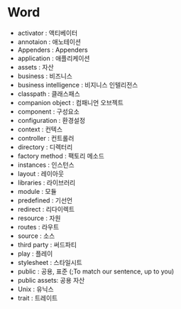 # Word 

- activator : 액티베이터
- annotaion : 애노테이션
- Appenders : Appenders
- application : 애플리케이션
- assets : 자산
- business : 비즈니스
- business intelligence : 비지니스 인텔리전스
- classpath : 클래스패스
- companion object : 컴패니언 오브젝트 
- component : 구성요소
- configuration : 환경설정
- context : 컨텍스
- controller : 컨트롤러
- directory : 디렉터리
- factory method : 팩토리 메소드
- instances : 인스턴스
- layout : 레이아웃
- libraries : 라이브러리
- module : 모듈
- predefined : 기선언
- redirect : 리다이렉트
- resource : 자원
- routes : 라우트
- source : 소스
- third party : 써드파티
- play : 플레이
- stylesheet : 스타일시트
- public : 공용, 표준 (;To match our sentence, up to you)
- public assets: 공용 자산
- Unix : 유닉스
- trait : 트레이트
